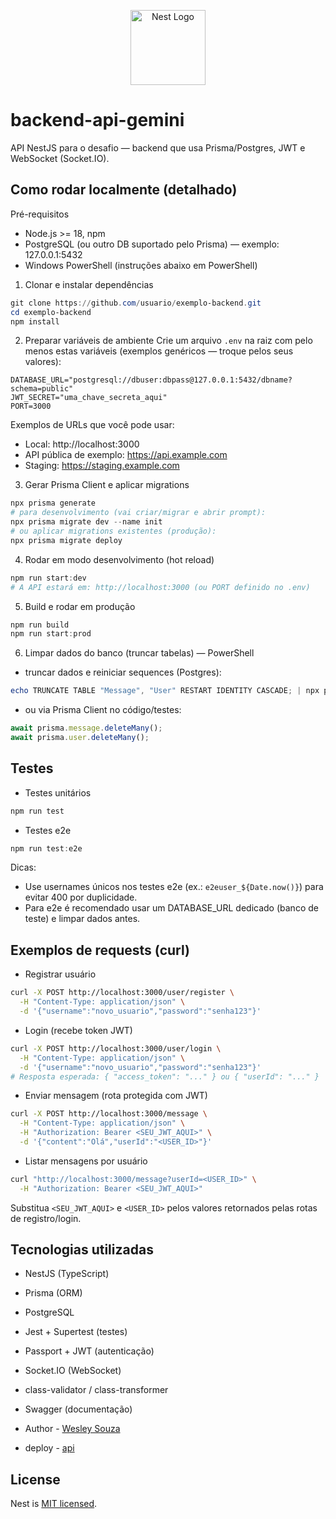 <p align="center">
  <a href="http://nestjs.com/" target="blank"><img src="https://nestjs.com/img/logo-small.svg" width="120" alt="Nest Logo" /></a>
</p>

# backend-api-gemini

API NestJS para o desafio — backend que usa Prisma/Postgres, JWT e WebSocket (Socket.IO).

## Como rodar localmente (detalhado)

Pré-requisitos

- Node.js >= 18, npm
- PostgreSQL (ou outro DB suportado pelo Prisma) — exemplo: 127.0.0.1:5432
- Windows PowerShell (instruções abaixo em PowerShell)

1. Clonar e instalar dependências

```powershell
git clone https://github.com/usuario/exemplo-backend.git
cd exemplo-backend
npm install
```

2. Preparar variáveis de ambiente
   Crie um arquivo `.env` na raiz com pelo menos estas variáveis (exemplos genéricos — troque pelos seus valores):

```
DATABASE_URL="postgresql://dbuser:dbpass@127.0.0.1:5432/dbname?schema=public"
JWT_SECRET="uma_chave_secreta_aqui"
PORT=3000
```

Exemplos de URLs que você pode usar:

- Local: http://localhost:3000
- API pública de exemplo: https://api.example.com
- Staging: https://staging.example.com

3. Gerar Prisma Client e aplicar migrations

```powershell
npx prisma generate
# para desenvolvimento (vai criar/migrar e abrir prompt):
npx prisma migrate dev --name init
# ou aplicar migrations existentes (produção):
npx prisma migrate deploy
```

4. Rodar em modo desenvolvimento (hot reload)

```powershell
npm run start:dev
# A API estará em: http://localhost:3000 (ou PORT definido no .env)
```

5. Build e rodar em produção

```powershell
npm run build
npm run start:prod
```

6. Limpar dados do banco (truncar tabelas) — PowerShell

- truncar dados e reiniciar sequences (Postgres):

```powershell
echo TRUNCATE TABLE "Message", "User" RESTART IDENTITY CASCADE; | npx prisma db execute --url "%DATABASE_URL%" --stdin
```

- ou via Prisma Client no código/testes:

```ts
await prisma.message.deleteMany();
await prisma.user.deleteMany();
```

## Testes

- Testes unitários

```powershell
npm run test
```

- Testes e2e

```powershell
npm run test:e2e
```

Dicas:

- Use usernames únicos nos testes e2e (ex.: `e2euser_${Date.now()}`) para evitar 400 por duplicidade.
- Para e2e é recomendado usar um DATABASE_URL dedicado (banco de teste) e limpar dados antes.

## Exemplos de requests (curl)

- Registrar usuário

```bash
curl -X POST http://localhost:3000/user/register \
  -H "Content-Type: application/json" \
  -d '{"username":"novo_usuario","password":"senha123"}'
```

- Login (recebe token JWT)

```bash
curl -X POST http://localhost:3000/user/login \
  -H "Content-Type: application/json" \
  -d '{"username":"novo_usuario","password":"senha123"}'
# Resposta esperada: { "access_token": "..." } ou { "userId": "..." }
```

- Enviar mensagem (rota protegida com JWT)

```bash
curl -X POST http://localhost:3000/message \
  -H "Content-Type: application/json" \
  -H "Authorization: Bearer <SEU_JWT_AQUI>" \
  -d '{"content":"Olá","userId":"<USER_ID>"}'
```

- Listar mensagens por usuário

```bash
curl "http://localhost:3000/message?userId=<USER_ID>" \
  -H "Authorization: Bearer <SEU_JWT_AQUI>"
```

Substitua `<SEU_JWT_AQUI>` e `<USER_ID>` pelos valores retornados pelas rotas de registro/login.

## Tecnologias utilizadas

- NestJS (TypeScript)
- Prisma (ORM)
- PostgreSQL
- Jest + Supertest (testes)
- Passport + JWT (autenticação)
- Socket.IO (WebSocket)
- class-validator / class-transformer
- Swagger (documentação)

- Author - [Wesley Souza](https://www.linkedin.com/in/wesley-souza-/)

- deploy - [api](https://backend-api-gemini.onrender.com)

## License

Nest is [MIT licensed](https://github.com/nestjs/nest/blob/master/LICENSE).
